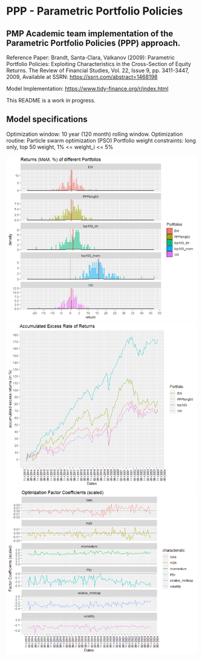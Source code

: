 # PPP - Parametric Portfolio Policies

## PMP Academic team implementation of the Parametric Portfolio Policies (PPP) approach.

Reference Paper:  Brandt, Santa-Clara, Valkanov (2009): Parametric Portfolio Policies: Exploiting Characteristics in the Cross-Section of Equity Returns. 
The Review of Financial Studies, Vol. 22, Issue 9, pp. 3411-3447, 2009, Available at SSRN: https://ssrn.com/abstract=1468198

Model Implementation: https://www.tidy-finance.org/r/index.html

This README is a work in progress. 

## Model specifications
Optimization window: 10 year (120 month) rolling window. 
Optimization routine: Particle swarm optimization (PSO) 
Portfolio weight constraints: long only, top 50 weight, 1% <= weight_i <= 5%

![Histogram of monthly excess returns](/material/PPP_6coef_pso_10y_returnhist.png?raw=true "Coefficients of PPP")
![Accumulated monthly Returns](/material/PPP_6coef_pso_10y_accreturn.png?raw=true "Accumulated excess returns")
![Coefficients of PPP](/material/PPP_6coef_pso_10y_coefplot.png?raw=true "Coefficients of PPP")


